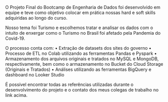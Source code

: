 O Projeto Final do Bootcamp de Engenharia de Dados foi desenvolvido em equipe e teve como objetivo colocar em prática nossas hard e soft skills adquiridas ao longo
do curso. 

Nosso tema foi Turismo e escolhemos tratar e analisar os dados com o intuito de enxergar como o Turismo no Brasil foi afetado pela Pandemia do Covid-19.

O processo conta com:
•	Extração de datasets dos sites do governo
•	Processo de ETL no Colab utilizando as ferramentas Pandas e Pyspark
•	Armazenamento dos arquivos originais e tratados no MySQL e MongoDB, respectivamente, bem como o armazenamento no Bucket do Cloud Storage (Originais e Tratados)
•	Análises utilizando as ferramentas BigQuery e dashboard no Looker Studio

É possível encontrar todas as referências utilizadas durante o desenvolvimento do projeto e o contato dos meus colegas de trabalho no link acima.

